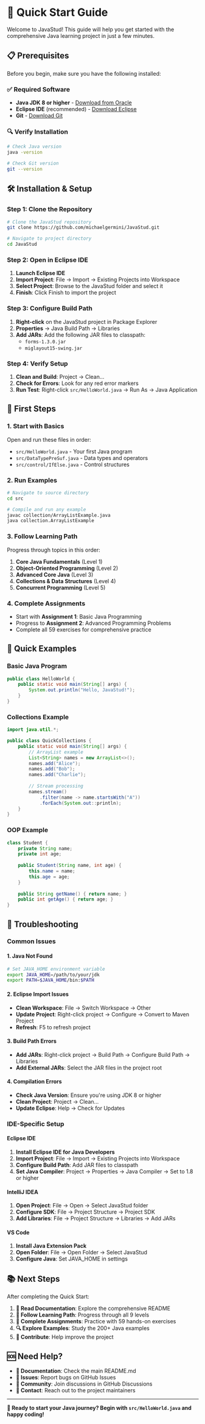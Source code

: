 # 🚀 Quick Start Guide

Welcome to JavaStud! This guide will help you get started with the comprehensive Java learning project in just a few minutes.

## 📋 Prerequisites

Before you begin, make sure you have the following installed:

### ✅ Required Software
- **Java JDK 8 or higher** - [Download from Oracle](https://www.oracle.com/java/technologies/downloads/)
- **Eclipse IDE** (recommended) - [Download Eclipse](https://www.eclipse.org/downloads/)
- **Git** - [Download Git](https://git-scm.com/downloads)

### 🔍 Verify Installation
```bash
# Check Java version
java -version

# Check Git version
git --version
```

## 🛠️ Installation & Setup

### Step 1: Clone the Repository
```bash
# Clone the JavaStud repository
git clone https://github.com/michaelgermini/JavaStud.git

# Navigate to project directory
cd JavaStud
```

### Step 2: Open in Eclipse IDE
1. **Launch Eclipse IDE**
2. **Import Project**: File → Import → Existing Projects into Workspace
3. **Select Project**: Browse to the JavaStud folder and select it
4. **Finish**: Click Finish to import the project

### Step 3: Configure Build Path
1. **Right-click** on the JavaStud project in Package Explorer
2. **Properties** → Java Build Path → Libraries
3. **Add JARs**: Add the following JAR files to classpath:
   - `forms-1.3.0.jar`
   - `miglayout15-swing.jar`

### Step 4: Verify Setup
1. **Clean and Build**: Project → Clean...
2. **Check for Errors**: Look for any red error markers
3. **Run Test**: Right-click `src/HelloWorld.java` → Run As → Java Application

## 🎯 First Steps

### 1. Start with Basics
Open and run these files in order:
- `src/HelloWorld.java` - Your first Java program
- `src/DataTypePreSuf.java` - Data types and operators
- `src/control/IfElse.java` - Control structures

### 2. Run Examples
```bash
# Navigate to source directory
cd src

# Compile and run any example
javac collection/ArrayListExample.java
java collection.ArrayListExample
```

### 3. Follow Learning Path
Progress through topics in this order:
1. **Core Java Fundamentals** (Level 1)
2. **Object-Oriented Programming** (Level 2)
3. **Advanced Core Java** (Level 3)
4. **Collections & Data Structures** (Level 4)
5. **Concurrent Programming** (Level 5)

### 4. Complete Assignments
- Start with **Assignment 1**: Basic Java Programming
- Progress to **Assignment 2**: Advanced Programming Problems
- Complete all 59 exercises for comprehensive practice

## 🚀 Quick Examples

### Basic Java Program
```java
public class HelloWorld {
    public static void main(String[] args) {
        System.out.println("Hello, JavaStud!");
    }
}
```

### Collections Example
```java
import java.util.*;

public class QuickCollections {
    public static void main(String[] args) {
        // ArrayList example
        List<String> names = new ArrayList<>();
        names.add("Alice");
        names.add("Bob");
        names.add("Charlie");
        
        // Stream processing
        names.stream()
            .filter(name -> name.startsWith("A"))
            .forEach(System.out::println);
    }
}
```

### OOP Example
```java
class Student {
    private String name;
    private int age;
    
    public Student(String name, int age) {
        this.name = name;
        this.age = age;
    }
    
    public String getName() { return name; }
    public int getAge() { return age; }
}
```

## 🔧 Troubleshooting

### Common Issues

#### 1. Java Not Found
```bash
# Set JAVA_HOME environment variable
export JAVA_HOME=/path/to/your/jdk
export PATH=$JAVA_HOME/bin:$PATH
```

#### 2. Eclipse Import Issues
- **Clean Workspace**: File → Switch Workspace → Other
- **Update Project**: Right-click project → Configure → Convert to Maven Project
- **Refresh**: F5 to refresh project

#### 3. Build Path Errors
- **Add JARs**: Right-click project → Build Path → Configure Build Path → Libraries
- **Add External JARs**: Select the JAR files in the project root

#### 4. Compilation Errors
- **Check Java Version**: Ensure you're using JDK 8 or higher
- **Clean Project**: Project → Clean...
- **Update Eclipse**: Help → Check for Updates

### IDE-Specific Setup

#### Eclipse IDE
1. **Install Eclipse IDE for Java Developers**
2. **Import Project**: File → Import → Existing Projects into Workspace
3. **Configure Build Path**: Add JAR files to classpath
4. **Set Java Compiler**: Project → Properties → Java Compiler → Set to 1.8 or higher

#### IntelliJ IDEA
1. **Open Project**: File → Open → Select JavaStud folder
2. **Configure SDK**: File → Project Structure → Project SDK
3. **Add Libraries**: File → Project Structure → Libraries → Add JARs

#### VS Code
1. **Install Java Extension Pack**
2. **Open Folder**: File → Open Folder → Select JavaStud
3. **Configure Java**: Set JAVA_HOME in settings

## 📚 Next Steps

After completing the Quick Start:

1. **📖 Read Documentation**: Explore the comprehensive README
2. **🎯 Follow Learning Path**: Progress through all 9 levels
3. **📝 Complete Assignments**: Practice with 59 hands-on exercises
4. **🔍 Explore Examples**: Study the 200+ Java examples
5. **🤝 Contribute**: Help improve the project

## 🆘 Need Help?

- **📖 Documentation**: Check the main README.md
- **🐛 Issues**: Report bugs on GitHub Issues
- **💬 Community**: Join discussions in GitHub Discussions
- **📧 Contact**: Reach out to the project maintainers

---

**🚀 Ready to start your Java journey? Begin with `src/HelloWorld.java` and happy coding!**
